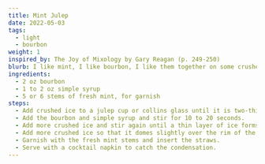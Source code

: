 ```yaml
---
title: Mint Julep
date: 2022-05-03
tags:
  - light
  - bourbon
weight: 1
inspired_by: The Joy of Mixology by Gary Reagan (p. 249-250)
blurb: I like mint, I like bourbon, I like them together on some crushed ice.
ingredients:
  - 2 oz bourbon
  - 1 to 2 oz simple syrup
  - 5 or 6 stems of fresh mint, for garnish
steps:
  - Add crushed ice to a julep cup or collins glass until it is two-thirds full.
  - Add the bourbon and simple syrup and stir for 10 to 20 seconds.
  - Add more crushed ice and stir again until a thin layer of ice forms on the outside of the glass.
  - Add more crushed ice so that it domes slightly over the rim of the glass.
  - Garnish with the fresh mint stems and insert the straws.
  - Serve with a cocktail napkin to catch the condensation.
---
```

